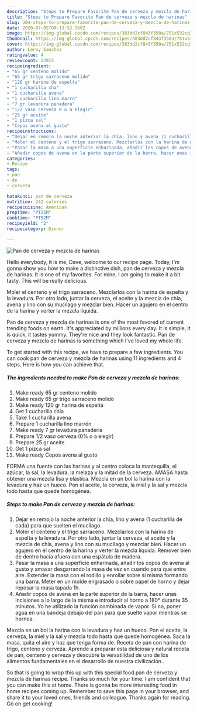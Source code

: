 ```yaml
---
description: "Steps to Prepare Favorite Pan de cerveza y mezcla de harinas"
title: "Steps to Prepare Favorite Pan de cerveza y mezcla de harinas"
slug: 304-steps-to-prepare-favorite-pan-de-cerveza-y-mezcla-de-harinas
date: 2020-07-05T09:13:52.560Z
image: https://img-global.cpcdn.com/recipes/383dd2cf843f350a/751x532cq70/pan-de-cerveza-y-mezcla-de-harinas-foto-principal.jpg
thumbnail: https://img-global.cpcdn.com/recipes/383dd2cf843f350a/751x532cq70/pan-de-cerveza-y-mezcla-de-harinas-foto-principal.jpg
cover: https://img-global.cpcdn.com/recipes/383dd2cf843f350a/751x532cq70/pan-de-cerveza-y-mezcla-de-harinas-foto-principal.jpg
author: Leroy Sanchez
ratingvalue: 4
reviewcount: 13915
recipeingredient:
- "65 gr centeno molido"
- "65 gr trigo sarraceno molido"
- "120 gr harina de espelta"
- "1 cucharilla cha"
- "1 cucharilla avena"
- "1 cucharilla lino marrn"
- "7 gr levadura panadera"
- "1/2 vaso cerveza 0 o a elegir"
- "25 gr aceite"
- "1 pizca sal"
- "Copos avena al gusto"
recipeinstructions:
- "Dejar en remojo la noche anterior la chía, lino y avena (1 cucharilla de cada) para que suelten el mucílago."
- "Moler el centeno y el trigo sarraceno. Mezclarlos con la harina de espelta y la levadura. Por otro lado, juntar la cerveza, el aceite y la mezcla de chía, avena y lino con su mucílago y mezclar bien. Hacer un agujero en el centro de la harina y verter la mezcla líquida. Remover bien de dentro hacia afuera con una espátula de madera."
- "Pasar la masa a una superficie enharinada, añadir los copos de avena al gusto y amasar desgarrando la masa de vez en cuando para que entre aire. Extender la masa con el rodillo y enrollar sobre sí misma formando una barra. Meter en un molde engrasado o sobre papel de horno y dejar reposar la masa tapada 1h."
- "Añadir copos de avena en la parte superior de la barra, hacer unas incisiones a lo largo de la misma e introducir al horno a 180° durante 35 minutos. Yo he utilizado la función combinada de vapor. Si no, poner agua en una bandeja debajo del pan para que suelte vapor mientras se hornea."
categories:
- Recipe
tags:
- pan
- de
- cerveza

katakunci: pan de cerveza 
nutrition: 242 calories
recipecuisine: American
preptime: "PT25M"
cooktime: "PT52M"
recipeyield: "2"
recipecategory: Dinner

---
```



![Pan de cerveza y mezcla de harinas](https://img-global.cpcdn.com/recipes/383dd2cf843f350a/751x532cq70/pan-de-cerveza-y-mezcla-de-harinas-foto-principal.jpg)

Hello everybody, it is me, Dave, welcome to our recipe page. Today, I'm gonna show you how to make a distinctive dish, pan de cerveza y mezcla de harinas. It is one of my favorites. For mine, I am going to make it a bit tasty. This will be really delicious.

Moler el centeno y el trigo sarraceno. Mezclarlos con la harina de espelta y la levadura. Por otro lado, juntar la cerveza, el aceite y la mezcla de chía, avena y lino con su mucílago y mezclar bien. Hacer un agujero en el centro de la harina y verter la mezcla líquida.

Pan de cerveza y mezcla de harinas is one of the most favored of current trending foods on earth. It's appreciated by millions every day. It is simple, it is quick, it tastes yummy. They're nice and they look fantastic. Pan de cerveza y mezcla de harinas is something which I've loved my whole life.


To get started with this recipe, we have to prepare a few ingredients. You can cook pan de cerveza y mezcla de harinas using 11 ingredients and 4 steps. Here is how you can achieve that.

<!--inarticleads1-->

##### The ingredients needed to make Pan de cerveza y mezcla de harinas:

1. Make ready 65 gr centeno molido
1. Make ready 65 gr trigo sarraceno molido
1. Make ready 120 gr harina de espelta
1. Get 1 cucharilla chía
1. Take 1 cucharilla avena
1. Prepare 1 cucharilla lino marrón
1. Make ready 7 gr levadura panadería
1. Prepare 1/2 vaso cerveza (0% o a elegir)
1. Prepare 25 gr aceite
1. Get 1 pizca sal
1. Make ready Copos avena al gusto


FORMA una fuente con las harinas y al centro coloca la mantequilla, el azúcar, la sal, la levadura, la melaza y la mitad de la cerveza. AMASA hasta obtener una mezcla lisa y elástica. Mezcla en un bol la harina con la levadura y haz un hueco. Pon el aceite, la cerveza, la miel y la sal y mezcla todo hasta que quede homogénea. 

<!--inarticleads2-->

##### Steps to make Pan de cerveza y mezcla de harinas:

1. Dejar en remojo la noche anterior la chía, lino y avena (1 cucharilla de cada) para que suelten el mucílago.
1. Moler el centeno y el trigo sarraceno. Mezclarlos con la harina de espelta y la levadura. Por otro lado, juntar la cerveza, el aceite y la mezcla de chía, avena y lino con su mucílago y mezclar bien. Hacer un agujero en el centro de la harina y verter la mezcla líquida. Remover bien de dentro hacia afuera con una espátula de madera.
1. Pasar la masa a una superficie enharinada, añadir los copos de avena al gusto y amasar desgarrando la masa de vez en cuando para que entre aire. Extender la masa con el rodillo y enrollar sobre sí misma formando una barra. Meter en un molde engrasado o sobre papel de horno y dejar reposar la masa tapada 1h.
1. Añadir copos de avena en la parte superior de la barra, hacer unas incisiones a lo largo de la misma e introducir al horno a 180° durante 35 minutos. Yo he utilizado la función combinada de vapor. Si no, poner agua en una bandeja debajo del pan para que suelte vapor mientras se hornea.


Mezcla en un bol la harina con la levadura y haz un hueco. Pon el aceite, la cerveza, la miel y la sal y mezcla todo hasta que quede homogénea. Saca la masa, quita el aire y haz que tenga forma de. Receta de pan con harina de trigo, centeno y cerveza. Aprende a preparar esta deliciosa y natural receta de pan, centeno y cerveza y descubre la versatilidad de uno de los alimentos fundamentales en el desarrollo de nuestra civilización.. 

So that is going to wrap this up with this special food pan de cerveza y mezcla de harinas recipe. Thanks so much for your time. I am confident that you can make this at home. There is gonna be more interesting food in home recipes coming up. Remember to save this page in your browser, and share it to your loved ones, friends and colleague. Thanks again for reading. Go on get cooking!
